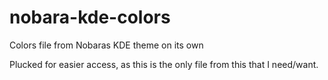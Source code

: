 # nobara-kde-colors
Colors file from Nobaras KDE theme on its own

Plucked for easier access, as this is the only file from this that I need/want.
